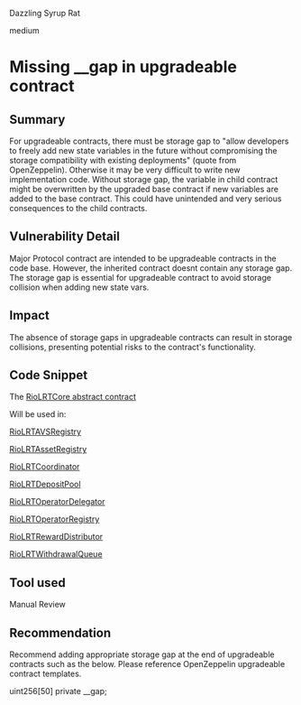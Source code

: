 Dazzling Syrup Rat

medium

# Missing __gap in upgradeable contract

## Summary

For upgradeable contracts, there must be storage gap to "allow developers to freely add new state variables in the future without compromising the storage compatibility with existing deployments" (quote from OpenZeppelin). Otherwise it may be very difficult to write new implementation code. Without storage gap, the variable in child contract might be overwritten by the upgraded base contract if new variables are added to the base contract. This could have unintended and very serious consequences to the child contracts.

## Vulnerability Detail

Major Protocol contract are intended to be upgradeable contracts in the code base. However, the inherited contract doesnt contain any storage gap. The storage gap is essential for upgradeable contract to avoid storage collision when adding new state vars.

## Impact

The absence of storage gaps in upgradeable contracts can result in storage collisions, presenting potential risks to the contract's functionality.

## Code Snippet
The [RioLRTCore abstract contract](https://github.com/sherlock-audit/2024-02-rio-network-core-protocol/blob/main/rio-sherlock-audit/contracts/restaking/base/RioLRTCore.sol)

Will be used in: 

[RioLRTAVSRegistry](https://github.com/sherlock-audit/2024-02-rio-network-core-protocol/blob/main/rio-sherlock-audit/contracts/restaking/RioLRTAVSRegistry.sol#L9)

[RioLRTAssetRegistry](https://github.com/sherlock-audit/2024-02-rio-network-core-protocol/blob/main/rio-sherlock-audit/contracts/restaking/RioLRTAssetRegistry.sol#L15)

[RioLRTCoordinator](https://github.com/sherlock-audit/2024-02-rio-network-core-protocol/blob/main/rio-sherlock-audit/contracts/restaking/RioLRTCoordinator.sol#L17)

[RioLRTDepositPool](https://github.com/sherlock-audit/2024-02-rio-network-core-protocol/blob/main/rio-sherlock-audit/contracts/restaking/RioLRTDepositPool.sol#L21)

[RioLRTOperatorDelegator](https://github.com/sherlock-audit/2024-02-rio-network-core-protocol/blob/main/rio-sherlock-audit/contracts/restaking/RioLRTOperatorDelegator.sol#L25)

[RioLRTOperatorRegistry](https://github.com/sherlock-audit/2024-02-rio-network-core-protocol/blob/4f01e065c1ed346875cf5b05d2b43e0bcdb4c849/rio-sherlock-audit/contracts/restaking/RioLRTOperatorRegistry.sol#L23C10-L23C32)

[RioLRTRewardDistributor](https://github.com/sherlock-audit/2024-02-rio-network-core-protocol/blob/main/rio-sherlock-audit/contracts/restaking/RioLRTRewardDistributor.sol#L10)

[RioLRTWithdrawalQueue](https://github.com/sherlock-audit/2024-02-rio-network-core-protocol/blob/main/rio-sherlock-audit/contracts/restaking/RioLRTWithdrawalQueue.sol#L16)
 

## Tool used

Manual Review

## Recommendation

Recommend adding appropriate storage gap at the end of upgradeable contracts such as the below. Please reference OpenZeppelin upgradeable contract templates.

uint256[50] private __gap;